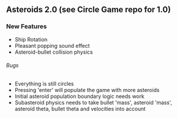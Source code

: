 ## Asteroids 2.0 (see Circle Game repo for 1.0)

### New Features

* Ship Rotation
* Pleasant popping sound effect
* Asteroid-bullet collision physics

###### Bugs

* Everything is still circles
* Pressing 'enter' will populate the game with more asteroids
* Initial asteroid population boundary logic needs work
* Subasteroid physics needs to take bullet 'mass', asteroid 'mass', asteroid theta, bullet theta and velocities into account
